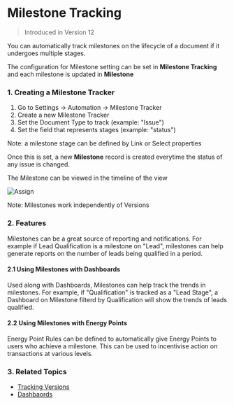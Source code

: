 <!-- add-breadcrumbs -->

# Milestone Tracking

> Introduced in Version 12

You can automatically track milestones on the lifecycle of a document if it undergoes multiple stages.

The configuration for Milestone setting can be set in **Milestone Tracking** and each milestone is updated in **Milestone**

### 1. Creating a Milestone Tracker

1. Go to Settings -> Automation -> Milestone Tracker
1. Create a new Milestone Tracker
1. Set the Document Type to track (example: "Issue")
1. Set the field that represents stages (example: "status")

Note: a milestone stage can be defined by Link or Select properties

Once this is set, a new **Milestone** record is created everytime the status of any issue is changed.

The Milestone can be viewed in the timeline of the view

<img class="screenshot" alt="Assign" src="/docs/assets/img/setup/automation/milestone-in-timeline.png">

Note: Milestones work independently of Versions

### 2. Features

Milestones can be a great source of reporting and notifications. For example if Lead Qualification is a milestone on "Lead", milestones can help generate reports on the number of leads being qualified in a period.

#### 2.1 Using Milestones with Dashboards

Used along with Dashboards, Milestones can help track the trends in milestones. For example, if "Qualification" is tracked as a "Lead Stage", a Dashboard on Milestone filterd by Qualification will show the trends of leads qualified.

#### 2.2 Using Milestones with Energy Points

Energy Point Rules can be defined to automatically give Energy Points to users who achieve a milestone. This can be used to incentivise action on transactions at various levels.

### 3. Related Topics

- [Tracking Versions](/docs/user/manual/en/using-erpnext/document-versioning)
- [Dashbaords](/docs/user/manual/en/customize-erpnext/dashboard)
